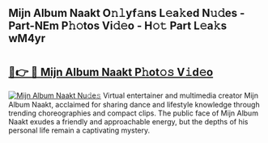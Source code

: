## Mijn Album Naakt O𝚗𝚕yf𝚊ns L𝚎a𝚔ed N𝚞𝚍es - Part-NEm P𝚑𝚘tos Vi𝚍𝚎o - H𝚘𝚝 Part L𝚎a𝚔s wM4yr

# <h2><a href="http://kfbtjh.oniu.top/?m=Mijn+Album+Naakt">🔗👉 🔴 Mijn Album Naakt P𝚑ot𝚘𝚜 V𝚒d𝚎o</a></h2>

[![Mijn Album Naakt Nu𝚍e𝚜](https://i.imgur.com/0qMVB7G.gif)](http://kfbtjh.oniu.top/?m=Mijn+Album+Naakt)
Virtual entertainer and multimedia creator Mijn Album Naakt, acclaimed for sharing dance and lifestyle knowledge through trending choreographies and compact clips. The public face of Mijn Album Naakt exudes a friendly and approachable energy, but the depths of his personal life remain a captivating mystery.  
